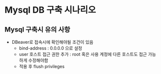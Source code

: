 # Mysql DB 구축 시나리오

## Mysql 구축시 유의 사항
- DBeaver로 접속시에 확인해야될 조건이 있음
  - bind-address : 0.0.0.0 으로 설정
  - user 호스트 접근 권한 추가 : root 혹은 사용 계정에 다른 호스트도 접근 가능하게 수정해야함
  - 적용 후 flush privileges 
